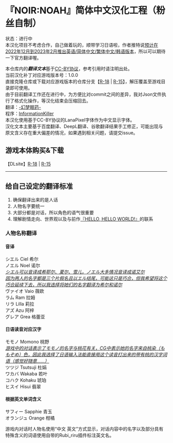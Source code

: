 # 『NOIR:NOAH』简体中文汉化工程（粉丝自制）

状态：进行中  
本汉化项目不考虑合作，自己做着玩的，顺带学习日语啦，作者推特说[预计在2022年12月到2023年2月推出英语/简体中文/繁体中文/韩语版本](https://twitter.com/metro04_/status/1595074945402671106)，所以可以期待一下官方翻译喔。

本仓库内的<b><i>翻译文本</i></b>基于[CC-BY协议](LICENSE.MD)，参考引用时请注明出处。  
当前汉化补丁对应游戏版本号：1.0.0  
直接克隆仓库或下载对应游戏版本的仓库分支【[R-18](https://github.com/Krash220/NOIRNOAH-i18n-zh-Hans/archive/refs/heads/R-18.zip) | [R-15](https://github.com/Krash220/NOIRNOAH-i18n-zh-Hans/archive/refs/heads/R-15.zip)】，解压覆盖至游戏目录即可使用。  
由于目前翻译工作还在进行中，为方便比对commit之间的差异，我对Json文件执行了格式化操作，等汉化结束会压缩回去。  
翻译：[-幻梦眠药-](https://space.bilibili.com/498903)  
程序：[InformationKiller](https://github.com/InformationKiller)  
本汉化使用基于CC-BY协议的LanaPixel字体作为中文显示字体。  
汉化文本主要基于百度翻译、DeepL翻译、谷歌翻译结果手工修正，可能出现与原文含义存在重大偏差的情况，如果遇到相关问题，请提交issue。

## 游戏本体购买&下载
【DLsite】[R-18](https://www.dlsite.com/maniax/work/=/product_id/RJ436011.html) | [R-15](https://www.dlsite.com/maniax/work/=/product_id/RJ435996.html)

---

## 给自己设定的翻译标准
1. 确保翻译出来的是人话
2. 人物名字要统一
3. 大部分都是对话，所以角色的语气很重要
4. 理解剧情走向、世界观以及与前作[『HELLO, HELLO WORLD!』](https://20xxsummer.tumblr.com)的联系

### 人物名称翻译
#### 音译
シエル Ciel 希尔  
ノエル Noel 诺尔  
<i><u>シエル可以音译成希耶尔、夏尔、雪儿，ノエル大多情况音译成诺艾尔  
因为两人的名字都是三个片假名且以エル结尾，可能这只是巧合，但我希望将这个巧合延续下去，所以我选择将她们的名字翻译为希尔和诺尔</u></i>  
ヴァイオ Vaio 薇欧  
ラム Ram 拉姆  
リラ Lilla 莉拉  
アズ Azu 阿梓  
グレア Grea 格蕾亚  

#### 日语读音对应汉字
モモノ Momono 桃野  
<i><u>游戏中的对话表示了モモノ的名字与桃花有关，CG中表示她的名字来自桃染（ももぞめ）色，因此我选择了日语输入法能直接用这个读音打出来的带有桃的汉字词语（感觉好随意……）</u></i>  
ツツジ Tsutsuji 杜娟  
ワカバ Wakaba 若叶  
コハク Kohaku 琥珀  
ヒスイ Hisui 翡翠  

#### 根据英文单词含义
サフィー Sapphie 青玉  
オランジュ Orange 柑橘

游戏内对话时人物名使用“中文 英文”方式显示，对话内容中的名字以及部分具有特殊含义的词语使用自带的Rubi_riru插件标注英文名。